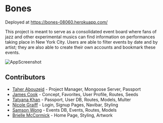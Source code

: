 # Bones

Deployed at https://bones-08060.herokuapp.com/

This project is meant to serve as a consolidated event board where fans of jazz and other experimental musics can find information on performances taking place in New York City. Users are able to filter events by date and by artist; they are also able to create their own accounts and bookmark these events.

![AppScreenshot](./client/src/assets/app_screenshot.png)

## Contributors
- [Taher Abouzeid](https://github.com/tabouzeid) - Project Manager, Mongoose Server, Passport
- [James Cook](https://github.com/jamescook98) - Concept, Favorites, User Profile, Routes, Seeds
- [Tatyana Khan](https://github.com/khantatyana) - Passport, User DB, Routes, Models, Multer
- [Nicole Graiff](https://github.com/keycole) - Login, Signup Pages, Navibar, Styling
- [Samson Wong](https://github.com/swong452) - Events DB, Events, Routes, Models
- [Brielle McCormick](https://github.com/BMccorm) - Home Page, Styling, Artwork
